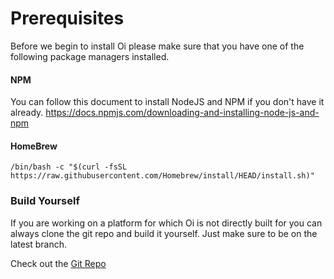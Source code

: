 # Prerequisites

Before we begin to install Oi please make sure that you have one of the following package managers installed. 
#### NPM 

You can follow this document to install NodeJS and NPM if you don't have it already.
https://docs.npmjs.com/downloading-and-installing-node-js-and-npm

#### HomeBrew 

```
/bin/bash -c "$(curl -fsSL https://raw.githubusercontent.com/Homebrew/install/HEAD/install.sh)"
```

### Build Yourself

If you are working on a platform for which Oi is not directly built for you can always clone the git repo and build it yourself. Just make sure to be on the latest branch. 

Check out the [Git Repo](https://github.com/oi-overide/oi)